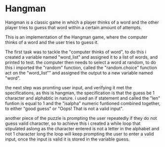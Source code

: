 # Hangman
Hangman is a classic game in which a player thinks of a word and the other player tries to guess that word within a certain amount of attempts.

This is an implementation of the Hangman game, where the computer thinks of a word and the user tries to guess it. 

The first task was to tackle the "computer thinks of  word", to do this i created a variable named "word_list"  and assigned it to a list of words, and printed to test. the computer then needs to select a word at random, to do this i imported the "random" function, called the "random.choice" function act on the "word_list"" and assigned the output to a new variable named "word".

the next step was promting user input, and verifying it met the specifications, as this is hangman, the specification is that the guess be 1 character and alphabtic in nature. i used an if statement and called the "len" funtion is equal to 1 and the "isalpha" numeric funtioned combined together, to either "good guess" or "Oops! That is not a valid input".

another piece of the puzzle is prompting the user repeatedly if they do not guess valid character, so to achieve this i created a while loop that stipulated aslong as the character entered is not a letter in the alphabet and not 1 character long the loop will keep prompting the user to enter a valid input, once the input is valid it is stored in the variable guess.